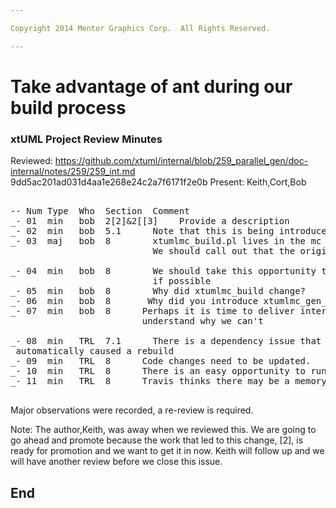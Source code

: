 ```yaml
---

Copyright 2014 Mentor Graphics Corp.  All Rights Reserved.

---
```


# Take advantage of ant during our build process
### xtUML Project Review Minutes

Reviewed:  https://github.com/xtuml/internal/blob/259_parallel_gen/doc-internal/notes/259/259_int.md
             9dd5ac201ad031d4aa1e268e24c2a7f6171f2e0b
Present:  Keith,Cort,Bob

<pre>

-- Num Type  Who  Section  Comment
_- 01  min   bob  2[2]&2[[3]    Provide a description
_- 02  min   bob  5.1      Note that this is being introduced by 2[2]
_- 03  maj   bob  8        xtumlmc_build.pl lives in the mc repository.   
                           We should call out that the original must be promoted if there was a change.      
						   
_- 04  min   bob  8        We should take this opportunity to remove the need for PT_HOME
                           if possible
_- 05  min   bob  8        Why did xtumlmc_build change?
_- 06  min   bob  8       Why did you introduce xtumlmc_gen_erate.pl instead of just modifying the existing xtumlmc_gen_erate perl script?
_- 07  min   bob  8      Perhaps it is time to deliver internal.tools.  LETs deliver it, or 
                         understand why we can't
                        
_- 08  min   TRL  7.1      There is a dependency issue that need to be fixed.  After following the test, build
 automatically caused a rebuild
_- 09  min   TRL  8      Code changes need to be updated.
_- 10  min   TRL  8      There is an easy opportunity to run parallel in the bp.als too  
_- 11  min   TRL  8      Travis thinks there may be a memory leak in the bp.core build.  Talk to him about it.

</pre>
   
Major observations were recorded, a re-review is required.

Note:  The author,Keith, was away when we reviewed this.  We are going to go ahead and
       promote because the work that led to this change, [2], is ready for promotion and we
	   want to get it in now.   Keith will follow up and we will have another review before
	   we close this issue.


End
---
